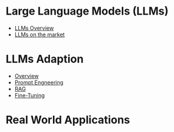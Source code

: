 # Large Language Models (LLMs)
- [LLMs Overview](https://github.com/yangshiteng/Data-Science-Learning-Path/blob/main/LLM/content/LLM_overview.md)
- [LLMs on the market](https://github.com/yangshiteng/Data-Science-Learning-Path/blob/main/LLM/content/llm_on_market.md)

# LLMs Adaption
- [Overview]()
- [Prompt Engneering]()
- [RAG]()
- [Fine-Tuning]()

# Real World Applications
